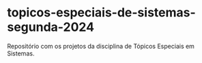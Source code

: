 # topicos-especiais-de-sistemas-segunda-2024
Repositório com os projetos da disciplina de Tópicos Especiais em Sistemas.
